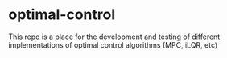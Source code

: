 # optimal-control
This repo is a place for the development and testing of different implementations of optimal control algorithms (MPC, iLQR, etc)
